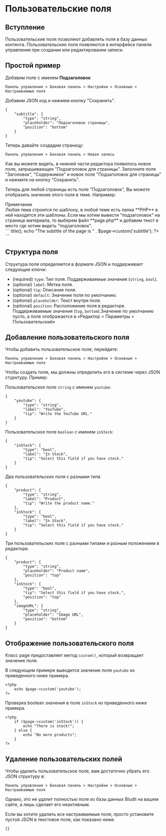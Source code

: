 # Пользовательские поля
<!-- position: 7 -->

## Вступление
Пользовательские поля позволяют добавлять поля в базу данных контента. Пользовательские поля появляются в интерфейсе панели управления при создании или редактировании записи.

## Простой пример
Добавим поле с именем **Подзаголовок**
```
Панель управления > Боковая панель > Настройки > Основные > Настраиваемые поля
```

Добавим JSON код и нажмем кнопку "Сохранить".
```
{
    "subtitle": {
        "type": "string",
        "placeholder": "Подзаголовок страницы",
		"position": "bottom"
    }
}
```

Теперь давайте создадим страницу:
```
Панель управления > Боковая панель > Новая запись
```

Как вы можете видеть, в нижней части редактора появилось новое поле, запрашивающее "Подзаголовок для страницы". Заполните поля "Заголовок", "Содержимое" и новое поле "Подзаголовок для страницы" и нажмите на кнопку "Сохранить".

Теперь для любой страницы есть поле "Подзаголовок", Вы можете отобразить значение этого поля в теме. Например:
<div class="note">
<div class="title">Примечание</div>
Любая тема строится по шаблону, в любой теме есть папка **PHP** в ней находятся эти шаблоны. Если мы хотим вывести "подзаголовок" на странице материала, то выберем файл **page.php** и добавим текст в место где хотим видеть "подзаголовок".
</div>
```
<?php
	echo "The title of the page is " . $page->title();
	echo "The subtitle of the page is " . $page->custom('subtitle');
?>
```

## Структура поля
Структура поля определяется в формате JSON и поддерживает следующие ключи:
- (required) `type`: Тип поля. Поддерживаемые значения (`string`, `bool`).
- (optional) `label`: Метка поля.
- (optional) `tip`: Описание поля.
- (optional) `default`: Значение поля по умолчанию.
- (optional) `placeholder`: Текст внутри поля.
- (optional) `position`: Расположение поля в редакторе. Поддерживаемые значения (`top`, `bottom`).Значение по умолчанию пусто, а поле отображается в «Редактор > Параметры > Пользовательский»

## Добавление пользовательского поля
Чтобы добавить пользовательское поле, перейдите:
```
Панель управления > Боковая панель > Настройки > Основные > Настраиваемые поля
```

Чтобы создать поле, мы должны определить его в системе через JSON стурктуру. Пример:

Пользовательское поле `string` с именем `youtube`:
```
{
    "youtube": {
        "type": "string",
        "label": "YouTube",
        "tip": "Write the YouTube URL."
    }
}
```

Пользовательское поле `boolean` с именем `inStock`:
```
{
    "inStock": {
        "type": "bool",
        "label": "In Stock",
        "tip": "Select this field if you have stock."
    }
}
```

Два пользовательских поля с разными типа
```
{
    "product": {
        "type": "string",
        "label": "Product",
        "tip": "Write the product name."
    },
    "inStock": {
        "type": "bool",
        "label": "In Stock",
        "tip": "Select this field if you have stock."
    }
}
```

Три пользовательских поля с разными типами и разным положением в редакторе.
```
{
    "product": {
        "type": "string",
		"placeholder": "Product name",
		"position": "top"
    },
    "inStock": {
        "type": "bool",
        "tip": "Select this field if you have stock.",
		"position": "top"
    },
    "imageURL": {
        "type": "string",
		"placeholder": "Image URL",
		"position": "bottom"
    }
}
```

## Отображение пользовательского поля
Класс page предоставляет метод `custom()`, который возвращает значение поля.

В следующем примере выводится значение поля `youtube` из приведенного ниже примера.
```
<?php
    echo $page->custom('youtube');
?>
```

Проверка boolean значения в поле `inStock` из приведенного ниже примера.
```
<?php
    if ($page->custom('inStock')) {
        echo "There is stock!";
    } else {
        echo "No more products";
    }
?>
```

## Удаление пользовательских полей
Чтобы удалить пользовательское поле, вам достаточно убрать его JSON структуру в:
```
Панель управления > Боковая панель > Настройки > Основные > Настраиваемые поля
```
Однако, это не удалит полностью поле из базы данных Bludit на вашем сайте, а лишь сделает его неактивным.

Если вы хотите удалить все настраиваемые поля, просто установите пустой JSON в текстовое поле, как показано ниже:
```
{}
```
